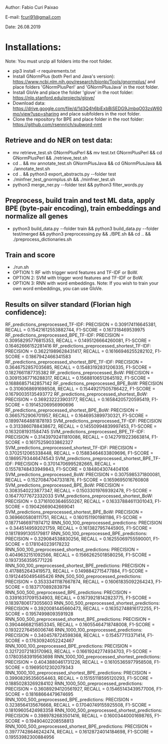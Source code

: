Author: Fabio Curi Paixao 

E-mail: fcuri91@gmail.com

Date: 26.08.2019

# Installations:

Note: You must unzip all folders into the root folder.

* pip3 install -r requirements.txt
* Install GNormPlus (both Perl and Java's version): https://www.ncbi.nlm.nih.gov/research/bionlp/Tools/gnormplus/ and place folders 'GNormPlusPerl' and 'GNormPlusJava' in the root folder.
* Install GloVe and place the folder 'glove' in the root folder: https://nlp.stanford.edu/projects/glove/ 
* Download data: https://drive.google.com/file/d/1d3Q4h6biExbBiSEDG9JmbqO03zsW60mo/view?usp=sharing and place subfolders in the root folder.
* Clone the repository for BPE and place folder in the root folder: https://github.com/rsennrich/subword-nmt

## Retrieve and do NER on test data:

   * mv retrieve_test.sh GNormPlusPerl && mv test.txt GNormPlusPerl && cd GNormPlusPerl && ./retrieve_test.sh
   * cd .. && mv annotate_test.sh GNormPlusJava && cd GNormPlusJava && ./annotate_test.sh
   * cd .. && python3 export_abstracts.py --folder test
   * ./minfner_test_gnormplus.sh && ./minfner_test.sh
   * python3 merge_ner.py --folder test && python3 filter_words.py

## Preprocess, build train and test ML data, apply BPE (byte-pair encoding), train embeddings and normalize all genes

   * python3 build_data.py --folder train && python3 build_data.py --folder test/merged && python3 preprocessing.py && ./BPE.sh && cd .. && ./preprocess_dictionaries.sh
   
## Train and score

   * ./run.sh
   * OPTION 1: RF with trigger word features and TF-IDF or BoW.
   * OPTION 2: SVM with trigger word features and TF-IDF or BoW.
   * OPTION 3: RNN with word embeddings. Note: If you wish to train your own word embeddings, you can use GloVe.
   
## Results on silver standard (Florian high confidence):

RF_predictions_preprocessed_TF-IDF: PRECISION = 0.309174116645381, RECALL = 0.15421612553882744, F1-SCORE = 0.167318469539975
RF_predictions_preprocessed_BPE_TF-IDF: PRECISION = 0.30958295776815353, RECALL = 0.1495126664260081, F1-SCORE = 0.16462666152281416
RF_predictions_preprocessed_shortest_TF-IDF: PRECISION = 0.36221989628431417, RECALL = 0.16166946255282102, F1-SCORE = 0.1867942466341583
RF_predictions_preprocessed_shortest_BPE_TF-IDF: PRECISION = 0.3646752857035685, RECALL = 0.15483192831206335, F1-SCORE = 0.1827661187735382
RF_predictions_preprocessed_BoW: PRECISION = 0.30915367716288317, RECALL = 0.15688106512645192, F1-SCORE = 0.16886857142857142
RF_predictions_preprocessed_BPE_BoW: PRECISION = 0.3106068691698508, RECALL = 0.15449217505786422, F1-SCORE = 0.16790035135493772
RF_predictions_preprocessed_shortest_BoW: PRECISION = 0.369232223903177, RECALL = 0.16584205720595419, F1-SCORE = 0.19145206956990696
RF_predictions_preprocessed_shortest_BPE_BoW: PRECISION = 0.3665752906701957, RECALL = 0.1646953899730321, F1-SCORE = 0.18997464881878193
SVM_predictions_preprocessed_TF-IDF: PRECISION = 0.3133860788438672, RECALL = 0.14550994839997453, F1-SCORE = 0.1632081931584745
SVM_predictions_preprocessed_BPE_TF-IDF: PRECISION = 0.31439792411810086, RECALL = 0.1427919223663814, F1-SCORE = 0.16175259033862327
SVM_predictions_preprocessed_shortest_TF-IDF: PRECISION = 0.3702512065338448, RECALL = 0.15883464633809696, F1-SCORE = 0.18695793446474543
SVM_predictions_preprocessed_shortest_BPE_TF-IDF: PRECISION = 0.37014706995282665, RECALL = 0.15578748433949843, F1-SCORE = 0.1848043074404106
SVM_predictions_preprocessed_BoW: PRECISION = 0.3075985371800081, RECALL = 0.15270847047331876, F1-SCORE = 0.1659695016760808
SVM_predictions_preprocessed_BPE_BoW: PRECISION = 0.3083540223877347, RECALL = 0.15033019769392478, F1-SCORE = 0.16477077672332033
SVM_predictions_preprocessed_shortest_BoW: PRECISION = 0.37161003646550267, RECALL = 0.16337884611301043, F1-SCORE = 0.19042669042669041
SVM_predictions_preprocessed_shortest_BPE_BoW: PRECISION = 0.3696605808111751, RECALL = 0.1601511901981186, F1-SCORE = 0.18771466971974712
RNN_500_100_preprocessed_predictions: PRECISION = 0.3445149592021759, RECALL = 0.1613827957445905, F1-SCORE = 0.18178991305179817
RNN_500_100_preprocessed_BPE_predictions: PRECISION = 0.329084538830256, RECALL = 0.16255069755590001, F1-SCORE = 0.1781040239178232
RNN_500_100_preprocessed_shortest_predictions: PRECISION = 0.4049632151092566, RECALL = 0.15662625018580256, F1-SCORE = 0.19373563595771226
RNN_500_100_preprocessed_shortest_BPE_predictions: PRECISION = 0.4178852643419573, RECALL = 0.1498842715477884, F1-SCORE = 0.19124450495485426
RNN_500_500_preprocessed_predictions: PRECISION = 0.35333411187667874, RECALL = 0.16061835092264243, F1-SCORE = 0.1837170892839794
RNN_500_500_preprocessed_BPE_predictions: PRECISION = 0.33916317091534903, RECALL = 0.16739218142823775, F1-SCORE = 0.18397806173055603
RNN_500_500_preprocessed_shortest_predictions: PRECISION = 0.3920081445660473, RECALL = 0.16352748816172255, F1-SCORE = 0.19574998093591928
RNN_500_500_preprocessed_shortest_BPE_predictions: PRECISION = 0.39044668215853345, RECALL = 0.16055464718748008, F1-SCORE = 0.19322276456006746
RNN_1000_100_preprocessed_predictions: PRECISION = 0.3404578724598368, RECALL = 0.154577113371414, F1-SCORE = 0.17630924052242467
RNN_1000_100_preprocessed_BPE_predictions: PRECISION = 0.32172072183170963, RECALL = 0.16619242774934703, F1-SCORE = 0.17803583919563698
RNN_1000_100_preprocessed_shortest_predictions: PRECISION = 0.4043880461731226, RECALL = 0.16105365977958508, F1-SCORE = 0.19695012302079343
RNN_1000_100_preprocessed_shortest_BPE_predictions: PRECISION = 0.39908295356054463, RECALL = 0.15155118595120293, F1-SCORE = 0.18850283269284102
RNN_1000_500_preprocessed_predictions: PRECISION = 0.36089294120561927, RECALL = 0.15465143439577006, F1-SCORE = 0.18168664479674695
RNN_1000_500_preprocessed_BPE_predictions: PRECISION = 0.3238564135676668, RECALL = 0.17040749155925508, F1-SCORE = 0.18109605424983358
RNN_1000_500_preprocessed_shortest_predictions: PRECISION = 0.3989782683501416, RECALL = 0.16003440001698765, F1-SCORE = 0.19490402208558813
RNN_1000_500_preprocessed_shortest_BPE_predictions: PRECISION = 0.39777428646242474, RECALL = 0.16128724014184698, F1-SCORE = 0.19553982300884956
